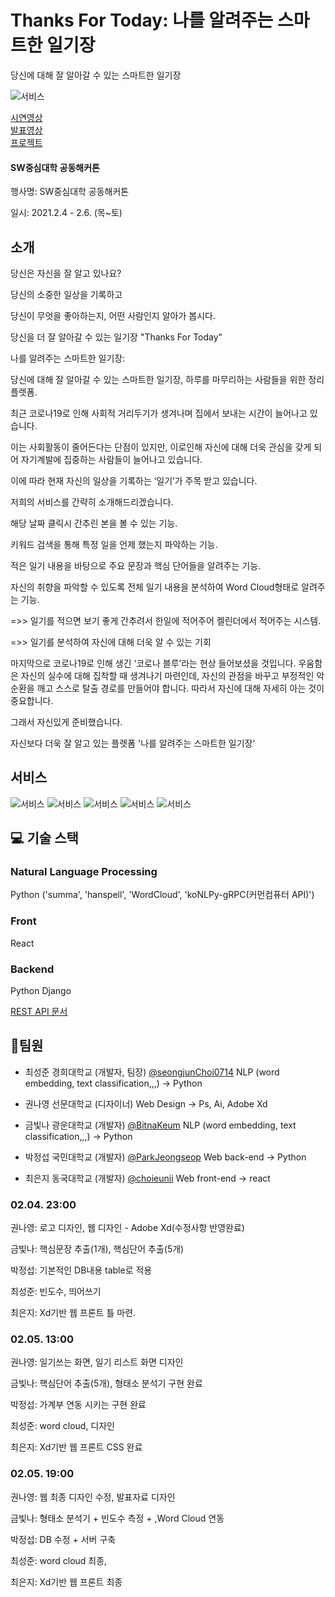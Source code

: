 # Thanks For Today: 나를 알려주는 스마트한 일기장
당신에 대해 잘 알아갈 수 있는 스마트한 일기장


![서비스](./Docs/img/Thanks%20for%20Today%20마무리_최종-01.jpg)

[시연영상](https://youtu.be/cevoZZ-MPNA)   
[발표영상](https://youtu.be/JZqDV9e2_E4)   
[프로젝트 ](https://swhackathon.com/Team/Info/39)

#### SW중심대학 공동해커톤

행사명: SW중심대학 공동해커톤

일시: 2021.2.4 - 2.6. (목~토)

## 소개
당신은 자신을 잘 알고 있나요?

당신의 소중한 일상을 기록하고

당신이 무엇을 좋아하는지, 어떤 사람인지 알아가 봅시다.

당신을 더 잘 알아갈 수 있는 일기장 "Thanks For Today"


나를 알려주는 스마트한 일기장: 

당신에 대해 잘 알아갈 수 있는 스마트한 일기장, 하루를 마무리하는 사람들을 위한 정리 플렛폼.

최근 코로나19로 인해 사회적 거리두기가 생겨나며 집에서 보내는 시간이 늘어나고 있습니다. 

이는 사회활동이 줄어든다는 단점이 있지만, 이로인해 자신에 대해 더욱 관심을 갖게 되어 자기계발에 집중하는 사람들이 늘어나고 있습니다.

이에 따라 현재 자신의 일상을 기록하는 ‘일기’가 주목 받고 있습니다. 


저희의 서비스를 간략히 소개해드리겠습니다.

해당 날짜 클릭시 간추린 본을 볼 수 있는 기능.

키워드 검색을 통해 특정 일을 언제 했는지 파악하는 기능.

적은 일기 내용을 바탕으로 주요 문장과 핵심 단어들을 알려주는 기능.

자신의 취향을 파악할 수 있도록 전체 일기 내용을 분석하여 Word Cloud형태로 알려주는 기능.

=>> 일기를 적으면 보기 좋게 간추려서 한일에 적어주어 켈린더에서 적어주는 시스템.

=>> 일기를 분석하여 자신에 대해 더욱 알 수 있는 기회

마지막으로 코로나19로 인해 생긴 ‘코로나 블루’라는 현상 들어보셨을 것입니다. 
우움함은 자신의 실수에 대해 집착할 때 생겨나기 마련인데, 자신의 관점을 바꾸고 부정적인 악순환을 깨고 스스로 탈출 경로를 만들어야 합니다. 따라서 자신에 대해 자세히 아는 것이 중요합니다. 

그래서 자신있게 준비했습니다. 

자신보다 더욱 잘 알고 있는 플렛폼 '나를 알려주는 스마트한 일기장'


## 서비스

![서비스](./Docs/img/Thanks%20for%20Today%20마무리_최종-15.jpg)
![서비스](./Docs/img/Thanks%20for%20Today%20마무리_최종-16.jpg)
![서비스](./Docs/img/Thanks%20for%20Today%20마무리_최종-17.jpg)
![서비스](./Docs/img/Thanks%20for%20Today%20마무리_최종-18.jpg)
![서비스](./Docs/img/Thanks%20for%20Today%20마무리_최종-19.jpg)

## :computer: 기술 스택

### Natural Language Processing
Python ('summa', 'hanspell', 'WordCloud', 'koNLPy-gRPC(커먼컴퓨터 API)')

### Front
React

### Backend
Python Django

[REST API 문서](https://github.com/seongjunChoi0714/ThanksForToday/blob/master/django-backend/README.md)


## :busts_in_silhouette:팀원

- 최성준 경희대학교 (개발자, 팀장) [@seongjunChoi0714](https://github.com/seongjunChoi0714) NLP (word embedding, text classification,,,) -> Python

- 권나영 선문대학교 (디자이너) Web Design -> Ps, Ai, Adobe Xd

- 금빛나 광운대학교 (개발자) [@BitnaKeum](https://github.com/BitnaKeum) NLP (word embedding, text classification,,,) -> Python

- 박정섭 국민대학교 (개발자) [@ParkJeongseop](https://github.com/ParkJeongseop) Web back-end -> Python

- 최은지 동국대학교 (개발자) [@choieunii](https://github.com/choieunii) Web front-end -> react





### 02.04. 23:00

권나영: 로고 디자인, 웹 디자인 - Adobe Xd(수정사항 반영완료)

금빛나: 핵심문장 추출(1개), 핵심단어 추출(5개)

박정섭: 기본적인 DB내용 table로 적용

최성준: 빈도수, 띄어쓰기

최은지: Xd기반 웹 프론트 틀 마련.


### 02.05. 13:00

권나영: 일기쓰는 화면, 일기 리스트 화면 디자인

금빛나: 핵심단어 추출(5개), 형태소 분석기 구현 완료

박정섭: 가계부 연동 시키는 구현 완료

최성준: word cloud, 디자인

최은지: Xd기반 웹 프론트 CSS 완료


### 02.05. 19:00


권나영: 웹 최종 디자인 수정, 발표자료 디자인

금빛나: 형태소 분석기 + 빈도수 측정 + ,Word Cloud 연동 

박정섭: DB 수정 + 서버 구축 

최성준: word cloud 최종, 

최은지: Xd기반 웹 프론트 최종
